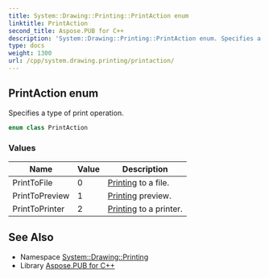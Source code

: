 ```yaml
---
title: System::Drawing::Printing::PrintAction enum
linktitle: PrintAction
second_title: Aspose.PUB for C++
description: 'System::Drawing::Printing::PrintAction enum. Specifies a type of print operation in C++.'
type: docs
weight: 1300
url: /cpp/system.drawing.printing/printaction/
---
```

## PrintAction enum


Specifies a type of print operation.

```cpp
enum class PrintAction
```

### Values

| Name | Value | Description |
| --- | --- | --- |
| PrintToFile | 0 | [Printing](../) to a file. |
| PrintToPreview | 1 | [Printing](../) preview. |
| PrintToPrinter | 2 | [Printing](../) to a printer. |

## See Also

* Namespace [System::Drawing::Printing](../)
* Library [Aspose.PUB for C++](../../)
